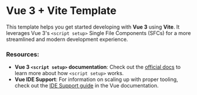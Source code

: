 
# Vue 3 + Vite Template

This template helps you get started developing with **Vue 3** using **Vite**. It leverages Vue 3's `<script setup>` Single File Components (SFCs) for a more streamlined and modern development experience.

### Resources:
- **Vue 3 `<script setup>` documentation**: Check out the [official docs](https://vuejs.org/api/sfc-script-setup.html#sfc-script-setup) to learn more about how `<script setup>` works.
- **Vue IDE Support**: For information on scaling up with proper tooling, check out the [IDE Support guide](https://vuejs.org/guide/scaling-up/tooling.html#ide-support) in the Vue documentation.

